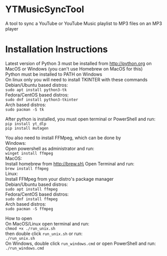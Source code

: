 # YTMusicSyncTool
A tool to sync a YouTube or YouTube Music playlist to MP3 files on an MP3 player

# Installation Instructions

Latest version of Python 3 must be installed from http://python.org on MacOS or Windows (you can't use Homebrew on MacOS for this)\
Python must be installed to PATH on Windows\
On linux only you will need to install TKINTER with these commands\
Debian/Ubuntu based distros:\
`sudo apt install python3-tk`\
Fedora/CentOS based distros:\
`sudo dnf install python3-tkinter`\
Arch based distros:\
`sudo pacman -S tk`

After python is installed, you must open terminal or PowerShell and run:\
`pip install yt_dlp`\
`pip install mutagen`

You also need to install FFMpeg, which can be done by\
Windows:\
Open powershell as administrator and run:\
`winget install ffmpeg`\
MacOS:\
Install homebrew from http://brew.sh\
Open Terminal and run:\
`brew install ffmpeg`\
Linux:\
Install FFMpeg from your distro's package manager\
Debian/Ubuntu based distros:\
`sudo apt install ffmpeg`\
Fedora/CentOS based distros:\
`sudo dnf install ffmpeg`\
Arch based distros:\
`sudo pacman -S ffmpeg`

How to open\
On MacOS/Linux open terminal and run:\
`chmod +x ./run_unix.sh`\
then double click `run_unix.sh` or run:\
`./run_unix.sh`\
On Windows, double click `run_windows.cmd` or open PowerShell and run:\
`./run_windows.cmd`
